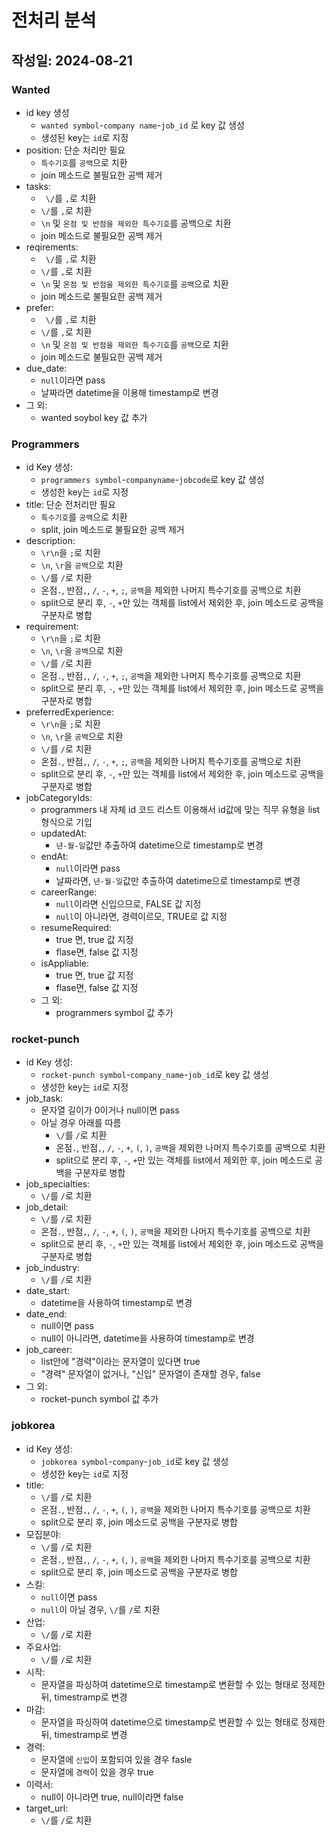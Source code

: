 # 전처리 분석
## 작성일: 2024-08-21

### Wanted
- id key 생성
  - `wanted symbol`-`company name`-`job_id` 로 key 값 생성
  - 생성된 key는 `id`로 지정
- position: 단순 처리만 필요 
  - `특수기호`를 `공백`으로 치환 
  - join 메소드로 불필요한 공백 제거
- tasks: 
  - ` \/`를 `,`로 치환 
  - `\/`를 `,`로 치환 
  - `\n` 및 `온점 및 반점을 제외한 특수기호`를 공백으로 치환
  - join 메소드로 불필요한 공백 제거
- reqirements: 
  - ` \/`를 `,`로 치환 
  - `\/`를 `,`로 치환 
  - `\n` 및 `온점 및 반점을 제외한 특수기호`를 `공백`으로 치환 
  - join 메소드로 불필요한 공백 제거
- prefer: 
  - ` \/`를 `,`로 치환 
  - `\/`를 `,`로 치환 
  - `\n` 및 `온점 및 반점을 제외한 특수기호`를 `공백`으로 치환 
  - join 메소드로 불필요한 공백 제거
- due_date:
  - `null`이라면 pass
  - 날짜라면 datetime을 이용해 timestamp로 변경
- 그 외:
  - wanted soybol key 값 추가

### Programmers
- id Key 생성:
  - `programmers symbol`-`companyname`-`jobcode`로 key 값 생성
  - 생성한 key는 `id`로 지정
- title: 단순 전처리만 필요
  - `특수기호`를 `공백`으로 치환 
  - split, join 메소드로 불필요한 공백 제거
- description:
  - `\r\n`을 `;`로 치환
  - `\n`, `\r`을 `공백`으로 치환
  - `\/`를 `/`로 치환
  - 온점`.`, 반점`,`, `/`, `-`, `+`, `;`, `공백`을 제외한 나머지 특수기호를 공백으로 치환
  - split으로 분리 후, `-`, `+`만 있는 객체를 list에서 제외한 후, join 메소드로 공백을 구분자로 병합
- requirement: 
  - `\r\n`을 `;`로 치환
  - `\n`, `\r`을 `공백`으로 치환
  - `\/`를 `/`로 치환
  - 온점`.`, 반점`,`, `/`, `-`, `+`, `;`, `공백`을 제외한 나머지 특수기호를 공백으로 치환
  - split으로 분리 후, `-`, `+`만 있는 객체를 list에서 제외한 후, join 메소드로 공백을 구분자로 병합
- preferredExperience:
  - `\r\n`을 `;`로 치환
  - `\n`, `\r`을 `공백`으로 치환
  - `\/`를 `/`로 치환
  - 온점`.`, 반점`,`, `/`, `-`, `+`, `;`, `공백`을 제외한 나머지 특수기호를 공백으로 치환
  - split으로 분리 후, `-`, `+`만 있는 객체를 list에서 제외한 후, join 메소드로 공백을 구분자로 병합
- jobCategoryIds:
  - programmers 내 자체 id 코드 리스트 이용해서 id값에 맞는 직무 유형을 list 형식으로 기입
  - updatedAt:
    - `년-월-일`값만 추출하여 datetime으로 timestamp로 변경
  - endAt:
    - `null`이라면 pass
    - 날짜라면, `년-월-일`값만 추출하여 datetime으로 timestamp로 변경
  - careerRange:
    - `null`이라면 신입으므로, FALSE 값 지정
    - `null`이 아니라면, 경력이르모, TRUE로 값 지정
  - resumeRequired:
    - true 면, true 값 지정
    - flase면, false 값 지정
  - isAppliable:
    - true 면, true 값 지정
    - flase면, false 값 지정
  - 그 외:
    - programmers symbol 값 추가

### rocket-punch
- id Key 생성:
  - `rocket-punch symbol`-`company_name`-`job_id`로 key 값 생성
  - 생성한 key는 `id`로 지정
- job_task:
  - 문자열 길이가 0이거나 null이면 pass
  - 아닐 경우 아래를 따름
    - `\/`를 `/`로 치환
    - 온점`.`, 반점`,`, `/`, `-`, `+`, `(`, `)`, `공백`을 제외한 나머지 특수기호를 공백으로 치환
    - split으로 분리 후, `-`, `+`만 있는 객체를 list에서 제외한 후, join 메소드로 공백을 구분자로 병합
- job_specialties:
  - `\/`를 `/`로 치환
- job_detail:
  - `\/`를 `/`로 치환
  - 온점`.`, 반점`,`, `/`, `-`, `+`, `(`, `)`, `공백`을 제외한 나머지 특수기호를 공백으로 치환
  - split으로 분리 후, `-`, `+`만 있는 객체를 list에서 제외한 후, join 메소드로 공백을 구분자로 병합
- job_industry:
  - `\/`를 `/`로 치환
- date_start:
  - datetime을 사용하여 timestamp로 변경
- date_end:
  - null이면 pass
  - null이 아니라면, datetime을 사용하여 timestamp로 변경
- job_career:
  - list안에 "경력"이라는 문자열이 있다면 true
  - "경력" 문자열이 없거나, "신입" 문자열이 존재할 경우, false
- 그 외:
  - rocket-punch symbol 값 추가

###  jobkorea
- id Key 생성:
  - `jobkorea symbol`-`company`-`job_id`로 key 값 생성
  - 생성한 key는 `id`로 지정
- title:
  - `\/`를 `/`로 치환
  - 온점`.`, 반점`,`, `/`, `-`, `+`, `(`, `)`, `공백`을 제외한 나머지 특수기호를 공백으로 치환
  - split으로 분리 후, join 메소드로 공백을 구분자로 병합
- 모집분야:
  - `\/`를 `/`로 치환
  - 온점`.`, 반점`,`, `/`, `-`, `+`, `(`, `)`, `공백`을 제외한 나머지 특수기호를 공백으로 치환
  - split으로 분리 후, join 메소드로 공백을 구분자로 병합
- 스킬:
  - `null`이면 pass
  - `null`이 아닐 경우, `\/`를 `/`로 치환
- 산업: 
  - `\/`를 `/`로 치환
- 주요사업:
  - `\/`를 `/`로 치환
- 시작:
  - 문자열을 파싱하여 datetime으로 timestamp로 변환할 수 있는 형태로 정제한 뒤, timestramp로 변경
- 마감:
  - 문자열을 파싱하여 datetime으로 timestamp로 변환할 수 있는 형태로 정제한 뒤, timestramp로 변경
- 경력:
  - 문자열에 `신입`이 포함되여 있을 경우 fasle
  - 문자열에 `경력`이 있을 경우 true
- 이력서:
  - null이 아니라면 true, null이라면 false
- target_url:
  - `\/`를 `/`로 치환